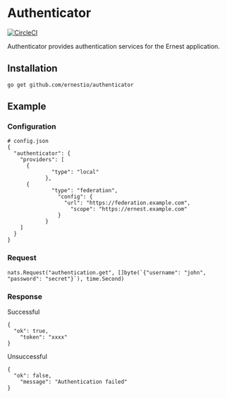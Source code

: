 # Authenticator

[![CircleCI](https://circleci.com/gh/ernestio/authenticator.svg?style=shield)](https://circleci.com/gh/ernestio/authenticator)

Authenticator provides authentication services for the Ernest application.

## Installation

```
go get github.com/ernestio/authenticator
```

## Example

### Configuration

```
# config.json
{
  "authenticator": {
    "providers": [
      {
			  "type": "local"
			},
      {
			  "type": "federation",
				"config": {
				  "url": "https://federation.example.com",
					"scope": "https://ernest.example.com"
				}
			}
    ]
  }
}
```

### Request

```
nats.Request("authentication.get", []byte(`{"username": "john", "password": "secret"}`), time.Second)
```

### Response

Successful
```
{
  "ok": true,
	"token": "xxxx"
}
```

Unsuccessful
```
{
  "ok": false,
	"message": "Authentication failed"
}
```
